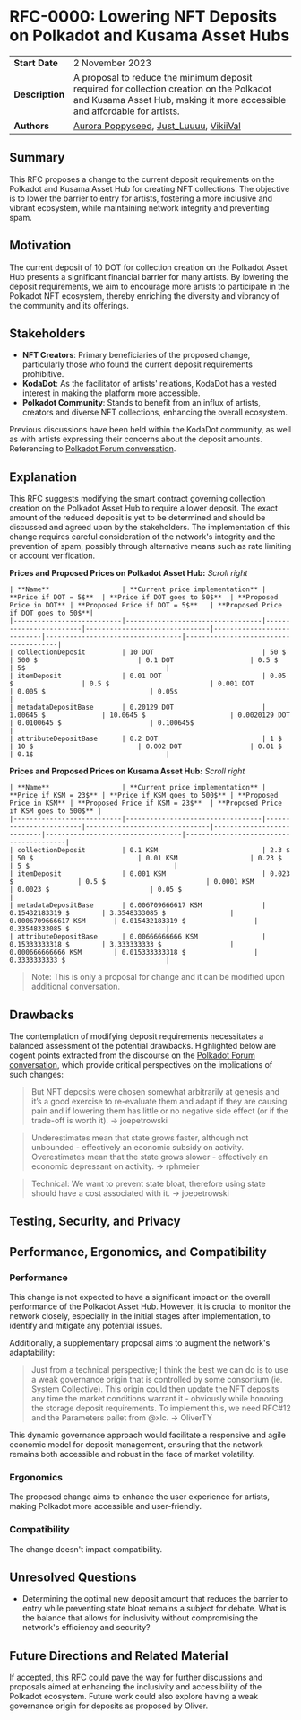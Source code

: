 # RFC-0000: Lowering NFT Deposits on Polkadot and Kusama Asset Hubs

|                 |                                                                                                    |
| --------------- | -------------------------------------------------------------------------------------------------- |
| **Start Date**  | 2 November 2023                                                                                    |
| **Description** | A proposal to reduce the minimum deposit required for collection creation on the Polkadot and Kusama Asset Hub, making it more accessible and affordable for artists. |
| **Authors**     | [Aurora Poppyseed](https://github.com/poppyseedDev), [Just_Luuuu](https://github.com/justLuuuu), [VikiiVal](https://github.com/vikiival)  |

## Summary

This RFC proposes a change to the current deposit requirements on the Polkadot and Kusama Asset Hub for creating NFT collections. The objective is to lower the barrier to entry for artists, fostering a more inclusive and vibrant ecosystem, while maintaining network integrity and preventing spam.

## Motivation

The current deposit of 10 DOT for collection creation on the Polkadot Asset Hub presents a significant financial barrier for many artists. By lowering the deposit requirements, we aim to encourage more artists to participate in the Polkadot NFT ecosystem, thereby enriching the diversity and vibrancy of the community and its offerings.

## Stakeholders

- **NFT Creators**: Primary beneficiaries of the proposed change, particularly those who found the current deposit requirements prohibitive.
- **KodaDot**: As the facilitator of artists' relations, KodaDot has a vested interest in making the platform more accessible.
- **Polkadot Community**: Stands to benefit from an influx of artists, creators and diverse NFT collections, enhancing the overall ecosystem.

Previous discussions have been held within the KodaDot community, as well as with artists expressing their concerns about the deposit amounts. Referencing to [Polkadot Forum conversation](https://forum.polkadot.network/t/polkadot-assethub-high-nft-collection-deposit/4262).

## Explanation
This RFC suggests modifying the smart contract governing collection creation on the Polkadot Asset Hub to require a lower deposit. The exact amount of the reduced deposit is yet to be determined and should be discussed and agreed upon by the stakeholders. The implementation of this change requires careful consideration of the network's integrity and the prevention of spam, possibly through alternative means such as rate limiting or account verification.

**Prices and Proposed Prices on Polkadot Asset Hub:**
_Scroll right_
```
| **Name**                  | **Current price implementation** | **Price if DOT = 5$**  | **Price if DOT goes to 50$**  | **Proposed Price in DOT** | **Proposed Price if DOT = 5$**   | **Proposed Price if DOT goes to 50$**|
|---------------------------|----------------------------------|------------------------|-------------------------------|---------------------------|----------------------------------|--------------------------------------|
| collectionDeposit         | 10 DOT                           | 50 $                   | 500 $                         | 0.1 DOT                   | 0.5 $                            | 5$                                   |
| itemDeposit               | 0.01 DOT                         | 0.05 $                 | 0.5 $                         | 0.001 DOT                 | 0.005 $                          | 0.05$                                |
| metadataDepositBase       | 0.20129 DOT                      | 1.00645 $              | 10.0645 $                     | 0.0020129 DOT             | 0.0100645 $                      | 0.100645$                            |
| attributeDepositBase      | 0.2 DOT                          | 1 $                    | 10 $                          | 0.002 DOT                 | 0.01 $                           | 0.1$                                 |
```

**Prices and Proposed Prices on Kusama Asset Hub:**
_Scroll right_
```
| **Name**                  | **Current price implementation** | **Price if KSM = 23$** | **Price if KSM goes to 500$** | **Proposed Price in KSM** | **Proposed Price if KSM = 23$**  | **Proposed Price if KSM goes to 500$** |
|---------------------------|----------------------------------|------------------------|-------------------------------|---------------------------|----------------------------------|----------------------------------------|
| collectionDeposit         | 0.1 KSM                          | 2.3 $                  | 50 $                          | 0.01 KSM                  | 0.23 $                           | 5 $                                    |
| itemDeposit               | 0.001 KSM                        | 0.023 $                | 0.5 $                         | 0.0001 KSM                | 0.0023 $                         | 0.05 $                                 |
| metadataDepositBase       | 0.006709666617 KSM               | 0.15432183319 $        | 3.3548333085 $                | 0.0006709666617 KSM       | 0.015432183319 $                 | 0.33548333085 $                        |
| attributeDepositBase      | 0.00666666666 KSM                | 0.15333333318 $        | 3.333333333 $                 | 0.000666666666 KSM        | 0.015333333318 $                 | 0.3333333333 $                         |

```
> Note: This is only a proposal for change and it can be modified upon additional conversation.

## Drawbacks
The contemplation of modifying deposit requirements necessitates a balanced assessment of the potential drawbacks. Highlighted below are cogent points extracted from the discourse on the [Polkadot Forum conversation](https://forum.polkadot.network/t/polkadot-assethub-high-nft-collection-deposit/4262), which provide critical perspectives on the implications of such changes:

> But NFT deposits were chosen somewhat arbitrarily at genesis and it’s a good exercise to re-evaluate them and adapt if they are causing pain and if lowering them has little or no negative side effect (or if the trade-off is worth it).
>  -> joepetrowski

> Underestimates mean that state grows faster, although not unbounded - effectively an economic subsidy on activity. Overestimates mean that the state grows slower - effectively an economic depressant on activity.
>  -> rphmeier

> Technical: We want to prevent state bloat, therefore using state should have a cost associated with it.
>  -> joepetrowski


## Testing, Security, and Privacy

## Performance, Ergonomics, and Compatibility

### Performance
This change is not expected to have a significant impact on the overall performance of the Polkadot Asset Hub. However, it is crucial to monitor the network closely, especially in the initial stages after implementation, to identify and mitigate any potential issues.
 
Additionally, a supplementary proposal aims to augment the network's adaptability:

> Just from a technical perspective; I think the best we can do is to use a weak governance origin that is controlled by some consortium (ie. System Collective).
> This origin could then update the NFT deposits any time the market conditions warrant it - obviously while honoring the storage deposit requirements.
> To implement this, we need RFC#12 and the Parameters pallet from @xlc.
>  -> OliverTY

This dynamic governance approach would facilitate a responsive and agile economic model for deposit management, ensuring that the network remains both accessible and robust in the face of market volatility.

### Ergonomics
The proposed change aims to enhance the user experience for artists, making Polkadot more accessible and user-friendly.

### Compatibility
The change doesn't impact compatibility.

## Unresolved Questions
- Determining the optimal new deposit amount that reduces the barrier to entry while preventing state bloat remains a subject for debate. What is the balance that allows for inclusivity without compromising the network's efficiency and security?

## Future Directions and Related Material

If accepted, this RFC could pave the way for further discussions and proposals aimed at enhancing the inclusivity and accessibility of the Polkadot ecosystem. Future work could also explore having a weak governance origin for deposits as proposed by Oliver.
